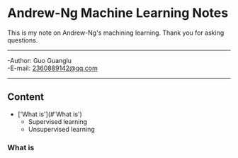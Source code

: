 # Andrew-Ng Machine Learning Notes
This is my note on Andrew-Ng's machining learning. Thank you for asking questions.

******************

-Author: Guo Guanglu  
-E-mail: 2360889142@qq.com

***
## Content
* ['What is'](#'What is')  
	* Supervised learning  
	* Unsupervised learning    
### What is

